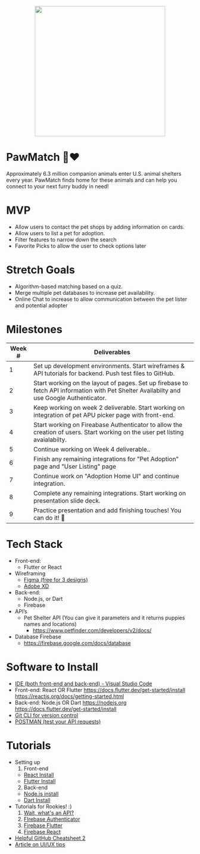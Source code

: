 <p align="center">
<img src="https://c.tenor.com/1mRsobYzxEoAAAAC/corgi-excited.gif" width="350">
  </p>
  
# PawMatch 🐾❤️
Approximately 6.3 million companion animals enter U.S. animal shelters every year. PawMatch finds home for these animals and can help you connect to your next furry buddy in need!

# MVP
  - Allow users to contact the pet shops by adding information on cards.
  - Allow users to list a pet for adoption.
  - Filter features to narrow down the search
  - Favorite Picks to allow the user to check options later

# Stretch Goals
  - Algorithm-based matching based on a quiz.
  - Merge multiple pet databases to increase pet availability.
  - Online Chat to increase to allow communication between the pet lister and potential adopter

# Milestones
| Week # | Deliverables |
|--------|--------------|
| 1      | Set up development environments. Start wireframes & API tutorials for backend. Push test files to GitHub.                                    |                                                             
| 2      | Start working on the layout of pages. Set up firebase to fetch API information with Pet Shelter Availabilty and use Google Authenticator.                                        |
| 3      | Keep working on week 2 deliverable. Start working on integration of pet APU picker page with front-end.                                        |
| 4      | Start working on Fireabase Authenticator to allow the creation of users. Start working on the user pet listing avaialabilty.                                              |
| 5      | Continue working on Week 4 deliverable..          |
| 6      | Finish any remaining integrations for "Pet Adoption" page and "User Listing" page                                |
| 7      | Continue work on "Adoption Home UI" and continue integration.                                                                                      |             
| 8      | Complete any remaining integrations. Start working on presentation slide deck.                                                               |
| 9      | Practice presentation and add finishing touches! You can do it! 💙                                                                           |

# Tech Stack
  - Front-end: 
    - Flutter or React
  - Wireframing
    - [Figma (free for 3 designs)](https://www.figma.com)
    - [Adobe XD](https://www.adobe.com/products/xd.html)
  - Back-end: 
    -  Node.js, or Dart
    -  Firebase
  - API’s
    - Pet Shelter API (You can give it parameters and it returns puppies names and locations)
      - https://www.petfinder.com/developers/v2/docs/
   - Database Firebase
        - https://firebase.google.com/docs/database

# Software to Install
  - [IDE (both front-end and back-end) - Visual Studio Code](https://code.visualstudio.com)
  - Front-end: React OR Flutter
        https://docs.flutter.dev/get-started/install 
        https://reactjs.org/docs/getting-started.html
  - Back-end: Node.js OR Dart
        https://nodejs.org
        https://docs.flutter.dev/get-started/install 
  - [Git CLI for version control](https://git-scm.com/downloads)
  - [POSTMAN (test your API requests)](https://www.postman.com)
  
# Tutorials
  - Setting up 
    1. Front-end
      - [React Install](https://www.youtube.com/watch?v=RNWfNwh1kW8)
      - [Flutter Install](https://www.youtube.com/watch?v=5izFFbdHnWY&t=421s)
    2. Back-end
      - [Node.js install](https://www.youtube.com/watch?v=JINE4D0Syqw)
      - [Dart Install](https://www.youtube.com/watch?v=5izFFbdHnWY&t=421s)
  - Tutorials for Rookies! :) 
    1. [Wait, what's an API?](https://www.youtube.com/watch?v=SLwpqD8n3d0)
    2. [FIrebase Authenticator](https://www.youtube.com/watch?v=aN1LnNq4z54)
    3. [Firebase Flutter](https://www.youtube.com/watch?v=EXp0gq9kGxI&t=1012s)
    4. [Firebase React](https://www.youtube.com/watch?v=PKwu15ldZ7k)
  - [Helpful GitHub Cheatsheet 2](https://drive.google.com/file/d/1OddwoSvNJ3dQuEBw3RERieMXmOicif9_/view)
  - [Article on UI/UX tips](https://www.uxpin.com/studio/blog/guide-design-consistency-best-practices-ui-ux-designers/)


